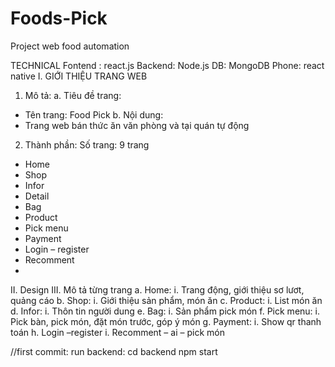 # Foods-Pick
Project web food automation

TECHNICAL
	Fontend : react.js
	Backend: Node.js
	DB: MongoDB
	Phone: react native
I.	GIỚI THIỆU TRANG WEB
1.	Mô tả:
a.	Tiêu đề trang: 
-	Tên trang: Food Pick
b.	Nội dung:
-	Trang web bán thức ăn văn phòng và tại quán tự động
2.	Thành phần:
Số trang: 9 trang
-	Home
-	Shop
-	Infor
-	Detail
-	Bag
-	Product
-	Pick menu
-	Payment
-	Login – register
-	Recomment
-	
II.	Design
III.	Mô tả từng trang
a.	Home: 
i.	Trang động, giới thiệu sơ lươt, quảng cáo
b.	Shop:
i.	Giới thiệu sản phẩm, món ăn
c.	Product:
i.	List món ăn
d.	Infor:
i.	Thôn tin người dung
e.	Bag:
i.	Sản phẩm pick món 
f.	Pick menu:
i.	Pick bàn, pick món, đặt món trước, góp ý món
g.	Payment:
i.	Show qr thanh toán
h.	Login –register
i.	Recomment – ai – pick món

//first commit:
run backend: 
cd backend
npm start


